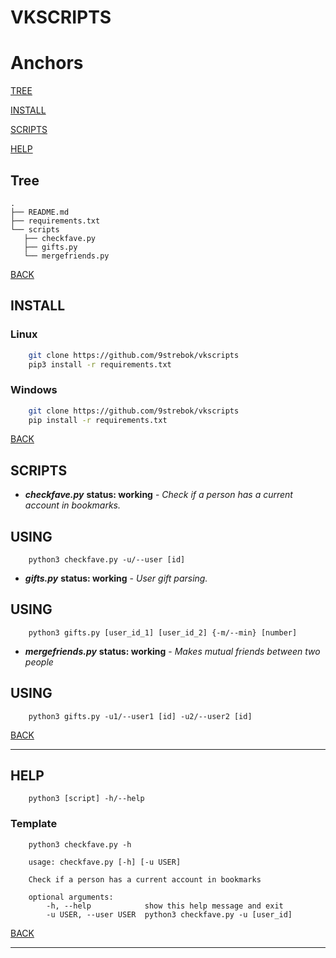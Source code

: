 # VKSCRIPTS

# Anchors
[TREE](#Tree)

[INSTALL](#INSTALL)

[SCRIPTS](#Scripts)

[HELP](#Help)

## Tree
~~~
.
├── README.md
├── requirements.txt
└── scripts
   ├── checkfave.py
   ├── gifts.py
   └── mergefriends.py
~~~
[BACK](#Anchors)

## INSTALL

### Linux
~~~bash
    git clone https://github.com/9strebok/vkscripts
    pip3 install -r requirements.txt
~~~

### Windows
~~~bash
    git clone https://github.com/9strebok/vkscripts
    pip install -r requirements.txt
~~~

[BACK](#Anchors)

## SCRIPTS

* ***checkfave.py*** **status: working** - *Check if a person has a current account in bookmarks.*

## USING
~~~
    python3 checkfave.py -u/--user [id]
~~~

* ***gifts.py*** **status: working** - *User gift parsing.*

## USING
~~~
    python3 gifts.py [user_id_1] [user_id_2] {-m/--min} [number]
~~~

* ***mergefriends.py*** **status: working** - *Makes mutual friends between two people*

## USING
~~~
    python3 gifts.py -u1/--user1 [id] -u2/--user2 [id]
~~~

[BACK](#Anchors)

---

## HELP

~~~
    python3 [script] -h/--help
~~~

### Template

~~~
    python3 checkfave.py -h
~~~

~~~
    usage: checkfave.py [-h] [-u USER]

    Check if a person has a current account in bookmarks

    optional arguments:
        -h, --help            show this help message and exit
        -u USER, --user USER  python3 checkfave.py -u [user_id]
~~~

[BACK](#Anchors)

---
